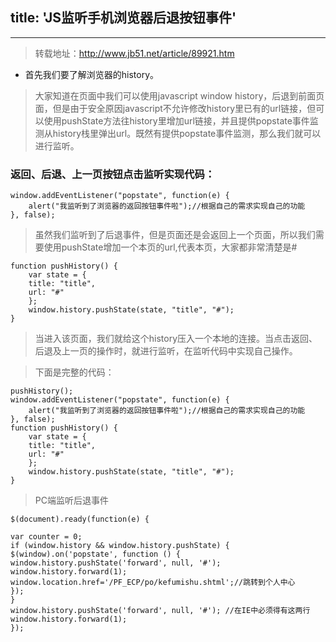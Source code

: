 ﻿title: 'JS监听手机浏览器后退按钮事件'
---
---
<!--more-->

>转载地址：http://www.jb51.net/article/89921.htm


* 首先我们要了解浏览器的history。

>大家知道在页面中我们可以使用javascript window history，后退到前面页面，但是由于安全原因javascript不允许修改history里已有的url链接，但可以使用pushState方法往history里增加url链接，并且提供popstate事件监测从history栈里弹出url。既然有提供popstate事件监测，那么我们就可以进行监听。

### 返回、后退、上一页按钮点击监听实现代码：
```
window.addEventListener("popstate", function(e) {
    alert("我监听到了浏览器的返回按钮事件啦");//根据自己的需求实现自己的功能
}, false);
```
>虽然我们监听到了后退事件，但是页面还是会返回上一个页面，所以我们需要使用pushState增加一个本页的url,代表本页，大家都非常清楚是#

```
function pushHistory() {
    var state = {
    title: "title",
    url: "#"
    };
    window.history.pushState(state, "title", "#");
}
```

>当进入该页面，我们就给这个history压入一个本地的连接。当点击返回、后退及上一页的操作时，就进行监听，在监听代码中实现自己操作。

> 下面是完整的代码：

```
pushHistory();
window.addEventListener("popstate", function(e) {
    alert("我监听到了浏览器的返回按钮事件啦");//根据自己的需求实现自己的功能
}, false);
function pushHistory() {
    var state = {
    title: "title",
    url: "#"
    };
    window.history.pushState(state, "title", "#");
}
```

> PC端监听后退事件

```
$(document).ready(function(e) {

var counter = 0;
if (window.history && window.history.pushState) {
$(window).on('popstate', function () {
window.history.pushState('forward', null, '#');
window.history.forward(1);
window.location.href='/PF_ECP/po/kefumishu.shtml';//跳转到个人中心
});
}
window.history.pushState('forward', null, '#'); //在IE中必须得有这两行
window.history.forward(1);
});
```





